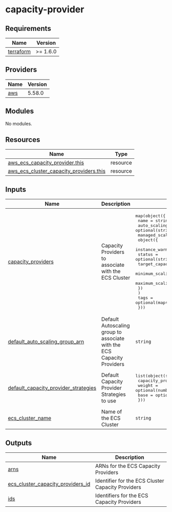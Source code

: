 <!-- BEGIN_TF_DOCS -->
# capacity-provider

## Requirements

| Name | Version |
|------|---------|
| <a name="requirement_terraform"></a> [terraform](#requirement\_terraform) | >= 1.6.0 |

## Providers

| Name | Version |
|------|---------|
| <a name="provider_aws"></a> [aws](#provider\_aws) | 5.58.0 |

## Modules

No modules.

## Resources

| Name | Type |
|------|------|
| [aws_ecs_capacity_provider.this](https://registry.terraform.io/providers/hashicorp/aws/latest/docs/resources/ecs_capacity_provider) | resource |
| [aws_ecs_cluster_capacity_providers.this](https://registry.terraform.io/providers/hashicorp/aws/latest/docs/resources/ecs_cluster_capacity_providers) | resource |

## Inputs

| Name | Description | Type | Default | Required |
|------|-------------|------|---------|:--------:|
| <a name="input_capacity_providers"></a> [capacity\_providers](#input\_capacity\_providers) | Capacity Providers to associate with the ECS Cluster | <pre>map(object({<br>    name                   = string<br>    auto_scaling_group_arn = optional(string)<br>    managed_scaling = optional(<br>      object({<br>        instance_warmup_period    = optional(number)<br>        status                    = optional(string)<br>        target_capacity           = optional(number)<br>        minimum_scaling_step_size = optional(number)<br>        maximum_scaling_step_size = optional(number)<br>      })<br>    )<br>    tags = optional(map(any), {})<br>  }))</pre> | `{}` | no |
| <a name="input_default_auto_scaling_group_arn"></a> [default\_auto\_scaling\_group\_arn](#input\_default\_auto\_scaling\_group\_arn) | Default Autoscaling group to associate with the ECS Capacity Providers | `string` | n/a | yes |
| <a name="input_default_capacity_provider_strategies"></a> [default\_capacity\_provider\_strategies](#input\_default\_capacity\_provider\_strategies) | Default Capacity Provider Strategies to use | <pre>list(object({<br>    capacity_provider = string<br>    weight            = optional(number, 0)<br>    base              = optional(number, 0)<br>  }))</pre> | `[]` | no |
| <a name="input_ecs_cluster_name"></a> [ecs\_cluster\_name](#input\_ecs\_cluster\_name) | Name of the ECS Cluster | `string` | n/a | yes |

## Outputs

| Name | Description |
|------|-------------|
| <a name="output_arns"></a> [arns](#output\_arns) | ARNs for the ECS Capacity Providers |
| <a name="output_ecs_cluster_capacity_providers_id"></a> [ecs\_cluster\_capacity\_providers\_id](#output\_ecs\_cluster\_capacity\_providers\_id) | Identifier for the ECS Cluster Capacity Providers |
| <a name="output_ids"></a> [ids](#output\_ids) | Identifiers for the ECS Capacity Providers |
<!-- END_TF_DOCS -->

